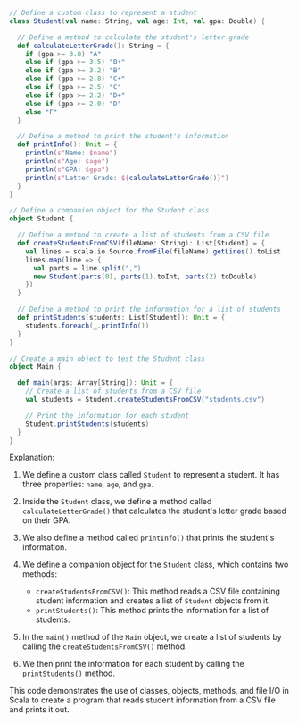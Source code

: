 ```scala
// Define a custom class to represent a student
class Student(val name: String, val age: Int, val gpa: Double) {

  // Define a method to calculate the student's letter grade
  def calculateLetterGrade(): String = {
    if (gpa >= 3.8) "A"
    else if (gpa >= 3.5) "B+"
    else if (gpa >= 3.2) "B"
    else if (gpa >= 2.8) "C+"
    else if (gpa >= 2.5) "C"
    else if (gpa >= 2.2) "D+"
    else if (gpa >= 2.0) "D"
    else "F"
  }

  // Define a method to print the student's information
  def printInfo(): Unit = {
    println(s"Name: $name")
    println(s"Age: $age")
    println(s"GPA: $gpa")
    println(s"Letter Grade: ${calculateLetterGrade()}")
  }
}

// Define a companion object for the Student class
object Student {

  // Define a method to create a list of students from a CSV file
  def createStudentsFromCSV(fileName: String): List[Student] = {
    val lines = scala.io.Source.fromFile(fileName).getLines().toList
    lines.map(line => {
      val parts = line.split(",")
      new Student(parts(0), parts(1).toInt, parts(2).toDouble)
    })
  }

  // Define a method to print the information for a list of students
  def printStudents(students: List[Student]): Unit = {
    students.foreach(_.printInfo())
  }
}

// Create a main object to test the Student class
object Main {

  def main(args: Array[String]): Unit = {
    // Create a list of students from a CSV file
    val students = Student.createStudentsFromCSV("students.csv")

    // Print the information for each student
    Student.printStudents(students)
  }
}
```

Explanation:

1. We define a custom class called `Student` to represent a student. It has three properties: `name`, `age`, and `gpa`.

2. Inside the `Student` class, we define a method called `calculateLetterGrade()` that calculates the student's letter grade based on their GPA.

3. We also define a method called `printInfo()` that prints the student's information.

4. We define a companion object for the `Student` class, which contains two methods:

   - `createStudentsFromCSV()`: This method reads a CSV file containing student information and creates a list of `Student` objects from it.
   - `printStudents()`: This method prints the information for a list of students.

5. In the `main()` method of the `Main` object, we create a list of students by calling the `createStudentsFromCSV()` method.

6. We then print the information for each student by calling the `printStudents()` method.

This code demonstrates the use of classes, objects, methods, and file I/O in Scala to create a program that reads student information from a CSV file and prints it out.